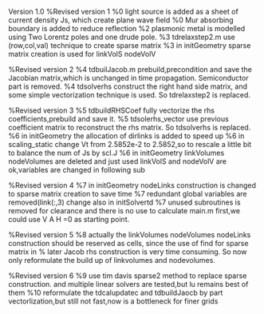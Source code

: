 Version 1.0
%Revised version 1
%0 light source is added as a sheet of current density Js, which create plane wave field 
%0 Mur absorbing boundary is added to reduce reflection
%2 plasmonic metal is modelled using Two Lorentz poles and one drude pole.
%3 tdrelaxstep2.m use (row,col,val) technique to create sparse matrix
%3 in initGeometry sparse matrix creation is used for linkVolS nodeVolV

%Revised version 2
%4 tdbuilJacob.m prebuild,precondition and save  the Jacobian matrix,which is unchanged in time propagation. Semiconductor part is removed.
%4 tdsolverhs construct the right hand side matrix, and some simple vectorization technique is used. So tdrelaxstep2 is replaced.

%Revised version 3
%5 tdbuildRHSCoef fully vectorize the rhs coefficients,prebuild and save it. 
%5 tdsolerhs_vector use previous coefficient matrix to reconstruct the rhs matrix. So tdsolverhs is replaced. 
%6 in initGeometry the allocation of dirlinks is added to speed up
%6 in scaling_static change Vt from 2.5852e-2 to 2.5852,so to rescale a little bit to balance the num of Js by scl.J
%6 in initGeometry linkVolumes nodeVolumes are deleted and just used linkVolS and nodeVolV are ok,variables are changed in following sub

%Revised version 4
%7 in initGeometry nodeLinks construction is changed to sparse matrix creation to save time
%7 redundant global variables are removed(link(:,3) change also in initSolvertd
%7 unused subroutines is removed for clearance and there is no use to calculate main.m first,we could use V A H =0 as starting point.

%Revised version 5
%8 actually the linkVolumes nodeVolumes nodeLinks construction should be reserved as cells, since the use of find for sparse matrix in
%   later Jacob rhs construction is very time consuming. So now only reformulate the build up of linkvolumes and nodevolumes.

%Revised version 6
%9 use tim davis  sparse2 method to replace sparse construction. and multiple linear solvers are tested,but lu remains best of them
%10 reformulate the tdcalupdatec and tdbuildJaocb by part vectorlization,but still not fast,now is a bottleneck for finer grids
